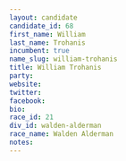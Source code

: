 ```yaml
---
layout: candidate
candidate_id: 68
first_name: William
last_name: Trohanis
incumbent: true
name_slug: william-trohanis
title: William Trohanis
party: 
website: 
twitter: 
facebook: 
bio: 
race_id: 21
div_id: walden-alderman
race_name: Walden Alderman
notes: 
---
```


